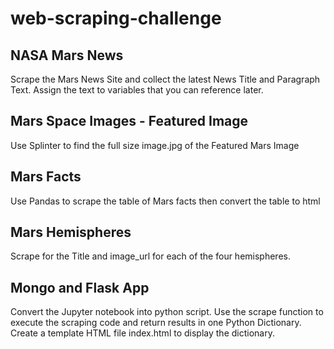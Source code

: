 # web-scraping-challenge

## NASA Mars News
Scrape the Mars News Site and collect the latest News Title and Paragraph Text. Assign the text to variables that you can reference later.

## Mars Space Images - Featured Image
Use Splinter to find the full size image.jpg of the Featured Mars Image

## Mars Facts
Use Pandas to scrape the table of Mars facts then convert the table to html

## Mars Hemispheres
Scrape for the Title and image_url for each of the four hemispheres.

## Mongo and Flask App
Convert the Jupyter notebook into python script.
Use the scrape function to execute the scraping code and return results in one Python Dictionary.
Create a template HTML file index.html to display the dictionary.

